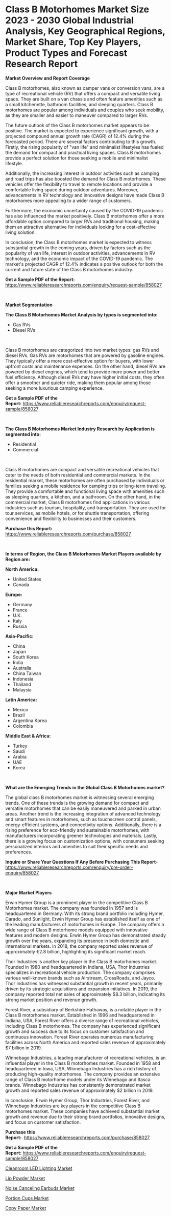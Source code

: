 <p><h1>Class B Motorhomes Market Size 2023 - 2030 Global Industrial Analysis, Key Geographical Regions, Market Share, Top Key Players, Product Types and Forecast Research Report</h1></p><p><strong>Market Overview and Report Coverage</strong></p>
<p><p>Class B motorhomes, also known as camper vans or conversion vans, are a type of recreational vehicle (RV) that offers a compact and versatile living space. They are built on a van chassis and often feature amenities such as a small kitchenette, bathroom facilities, and sleeping quarters. Class B motorhomes are popular among individuals and couples who seek mobility, as they are smaller and easier to maneuver compared to larger RVs.</p><p>The future outlook of the Class B motorhomes market appears to be positive. The market is expected to experience significant growth, with a projected compound annual growth rate (CAGR) of 12.4% during the forecasted period. There are several factors contributing to this growth. Firstly, the rising popularity of "van life" and minimalist lifestyles has fueled the demand for compact and practical living spaces. Class B motorhomes provide a perfect solution for those seeking a mobile and minimalist lifestyle.</p><p>Additionally, the increasing interest in outdoor activities such as camping and road trips has also boosted the demand for Class B motorhomes. These vehicles offer the flexibility to travel to remote locations and provide a comfortable living space during outdoor adventures. Moreover, advancements in RV technology and innovative designs have made Class B motorhomes more appealing to a wider range of customers.</p><p>Furthermore, the economic uncertainty caused by the COVID-19 pandemic has also influenced the market positively. Class B motorhomes offer a more affordable option compared to larger RVs and traditional housing, making them an attractive alternative for individuals looking for a cost-effective living solution.</p><p>In conclusion, the Class B motorhomes market is expected to witness substantial growth in the coming years, driven by factors such as the popularity of van life, interest in outdoor activities, advancements in RV technology, and the economic impact of the COVID-19 pandemic. The market's projected CAGR of 12.4% indicates a positive outlook for both the current and future state of the Class B motorhomes industry.</p></p>
<p><strong>Get a Sample PDF of the Report:</strong> <a href="https://www.reliableresearchreports.com/enquiry/request-sample/858027">https://www.reliableresearchreports.com/enquiry/request-sample/858027</a></p>
<p>&nbsp;</p>
<p><strong>Market Segmentation</strong></p>
<p><strong>The Class B Motorhomes Market Analysis by types is segmented into:</strong></p>
<p><ul><li>Gas RVs</li><li>Diesel RVs</li></ul></p>
<p>&nbsp;</p>
<p><p>Class B motorhomes are categorized into two market types: gas RVs and diesel RVs. Gas RVs are motorhomes that are powered by gasoline engines. They typically offer a more cost-effective option for buyers, with lower upfront costs and maintenance expenses. On the other hand, diesel RVs are powered by diesel engines, which tend to provide more power and better fuel efficiency. Although diesel RVs may have higher initial costs, they often offer a smoother and quieter ride, making them popular among those seeking a more luxurious camping experience.</p></p>
<p><strong>Get a Sample PDF of the Report:</strong>&nbsp;<a href="https://www.reliableresearchreports.com/enquiry/request-sample/858027">https://www.reliableresearchreports.com/enquiry/request-sample/858027</a></p>
<p>&nbsp;</p>
<p><strong>The Class B Motorhomes Market Industry Research by Application is segmented into:</strong></p>
<p><ul><li>Residential</li><li>Commercial</li></ul></p>
<p>&nbsp;</p>
<p><p>Class B motorhomes are compact and versatile recreational vehicles that cater to the needs of both residential and commercial markets. In the residential market, these motorhomes are often purchased by individuals or families seeking a mobile residence for camping trips or long-term traveling. They provide a comfortable and functional living space with amenities such as sleeping quarters, a kitchen, and a bathroom. On the other hand, in the commercial market, Class B motorhomes find applications in various industries such as tourism, hospitality, and transportation. They are used for tour services, as mobile hotels, or for shuttle transportation, offering convenience and flexibility to businesses and their customers.</p></p>
<p><strong>Purchase this Report:</strong>&nbsp; <a href="https://www.reliableresearchreports.com/purchase/858027">https://www.reliableresearchreports.com/purchase/858027</a></p>
<p>&nbsp;</p>
<p><strong>In terms of Region, the Class B Motorhomes Market Players available by Region are:</strong></p>
<p>
    <p> <strong> North America: </strong>
        <ul>
            <li>United States</li>
            <li>Canada</li>
        </ul>
        </p> 
    <p> <strong> Europe: </strong>
        <ul>
            <li>Germany</li>
            <li>France</li>
            <li>U.K.</li>
            <li>Italy</li>
            <li>Russia</li>
        </ul>
        </p> 
    <p> <strong> Asia-Pacific: </strong>
        <ul>
            <li>China</li>
            <li>Japan</li>
            <li>South Korea</li>
            <li>India</li>
            <li>Australia</li>
            <li>China Taiwan</li>
            <li>Indonesia</li>
            <li>Thailand</li>
            <li>Malaysia</li>
        </ul>
        </p> 
    <p> <strong> Latin America: </strong>
        <ul>
            <li>Mexico</li>
            <li>Brazil</li>
            <li>Argentina Korea</li>
            <li>Colombia</li>
        </ul>
        </p> 
    <p> <strong> Middle East & Africa: </strong>
        <ul>
            <li>Turkey</li>
            <li>Saudi</li>
            <li>Arabia</li>
            <li>UAE</li>
            <li>Korea</li>
        </ul>
    </p>
    </p>
<p>&nbsp;</p>
<p><strong>What are the Emerging Trends in the Global Class B Motorhomes market?</strong></p>
<p><p>The global class B motorhomes market is witnessing several emerging trends. One of these trends is the growing demand for compact and versatile motorhomes that can be easily maneuvered and parked in urban areas. Another trend is the increasing integration of advanced technology and smart features in motorhomes, such as touchscreen control panels, energy-efficient systems, and connectivity options. Additionally, there is a rising preference for eco-friendly and sustainable motorhomes, with manufacturers incorporating greener technologies and materials. Lastly, there is a growing focus on customization options, with consumers seeking personalized interiors and amenities to suit their specific needs and preferences.</p></p>
<p><strong>Inquire or Share Your Questions If Any Before Purchasing This Report</strong>- <a href="https://www.reliableresearchreports.com/enquiry/pre-order-enquiry/858027">https://www.reliableresearchreports.com/enquiry/pre-order-enquiry/858027</a></p>
<p>&nbsp;</p>
<p><strong>Major Market Players</strong></p>
<p><p>Erwin Hymer Group is a prominent player in the competitive Class B Motorhomes market. The company was founded in 1957 and is headquartered in Germany. With its strong brand portfolio including Hymer, Carado, and Sunlight, Erwin Hymer Group has established itself as one of the leading manufacturers of motorhomes in Europe. The company offers a wide range of Class B motorhome models equipped with innovative features and modern designs. Erwin Hymer Group has demonstrated steady growth over the years, expanding its presence in both domestic and international markets. In 2018, the company reported sales revenue of approximately €2.8 billion, highlighting its significant market reach.</p><p>Thor Industries is another key player in the Class B motorhomes market. Founded in 1980 and headquartered in Indiana, USA, Thor Industries specializes in recreational vehicle production. The company comprises various well-known brands such as Airstream, CrossRoads, and Jayco. Thor Industries has witnessed substantial growth in recent years, primarily driven by its strategic acquisitions and expansion initiatives. In 2019, the company reported total net sales of approximately $8.3 billion, indicating its strong market position and revenue growth.</p><p>Forest River, a subsidiary of Berkshire Hathaway, is a notable player in the Class B motorhomes market. Established in 1996 and headquartered in Indiana, USA, Forest River offers a diverse range of recreational vehicles, including Class B motorhomes. The company has experienced significant growth and success due to its focus on customer satisfaction and continuous innovation. Forest River operates numerous manufacturing facilities across North America and reported sales revenue of approximately $7 billion in 2019.</p><p>Winnebago Industries, a leading manufacturer of recreational vehicles, is an influential player in the Class B motorhomes market. Founded in 1958 and headquartered in Iowa, USA, Winnebago Industries has a rich history of producing high-quality motorhomes. The company provides an extensive range of Class B motorhome models under its Winnebago and Itasca brands. Winnebago Industries has consistently demonstrated market growth and reported sales revenue of approximately $2 billion in 2019.</p><p>In conclusion, Erwin Hymer Group, Thor Industries, Forest River, and Winnebago Industries are key players in the competitive Class B motorhomes market. These companies have achieved substantial market growth and revenue due to their strong brand portfolios, innovative designs, and focus on customer satisfaction.</p></p>
<p><strong>Purchase this Report:</strong>&nbsp;&nbsp;<a href="https://www.reliableresearchreports.com/purchase/858027">https://www.reliableresearchreports.com/purchase/858027</a></p>
<p></p>
<p><strong>Get a Sample PDF of the Report:</strong>&nbsp;<a href="https://www.reliableresearchreports.com/enquiry/request-sample/858027">https://www.reliableresearchreports.com/enquiry/request-sample/858027</a></p>
<p><p><a href="https://medium.com/@taniawisozk2023/decoding-cleanroom-led-lighting-market-metrics-market-share-trends-and-growth-patterns-235d92c26a98">Cleanroom LED Lighting Market</a></p><p><a href="https://medium.com/@torreyjones2023/lip-powder-market-outlook-industry-overview-and-forecast-2023-to-2030-26e38aaa5646">Lip Powder Market</a></p><p><a href="https://medium.com/@sigridrobel/noise-canceling-earbuds-market-competitive-analysis-market-trends-and-forecast-to-2030-f54b35c63c05">Noise Canceling Earbuds Market</a></p><p><a href="https://medium.com/@cleogerhold/portion-cups-market-size-reveals-the-best-marketing-channels-in-global-industry-2e5158199285">Portion Cups Market</a></p><p><a href="https://medium.com/@efrainhaley/decoding-copy-paper-market-metrics-market-share-trends-and-growth-patterns-30d88eacb899">Copy Paper Market</a></p></p>